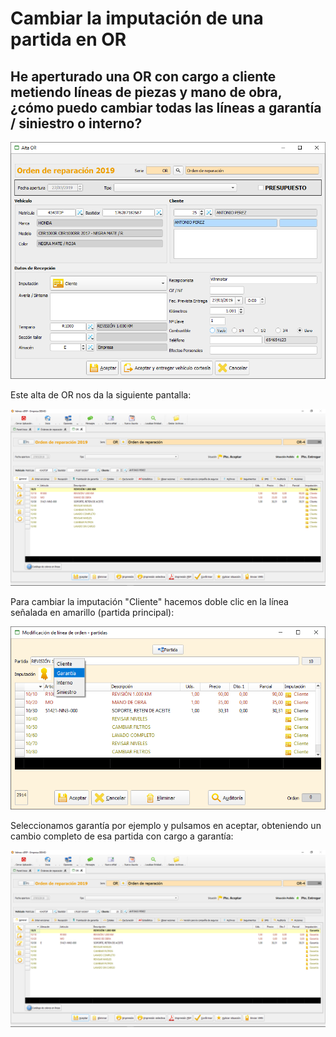 # Cambiar la imputación de una partida en OR

## He aperturado una OR con cargo a cliente metiendo líneas de piezas y mano de obra, ¿cómo puedo cambiar todas las líneas a garantía / siniestro o interno?

![](<../.gitbook/assets/image (253).png>)

Este alta de OR nos da la siguiente pantalla:

![](<../.gitbook/assets/image (254).png>)

Para cambiar la imputación "Cliente" hacemos doble clic en la línea señalada en amarillo (partida principal):

![](<../.gitbook/assets/image (255).png>)

Seleccionamos garantía por ejemplo y pulsamos en aceptar, obteniendo un cambio completo de esa partida con cargo a garantía:

![](<../.gitbook/assets/image (257).png>)

